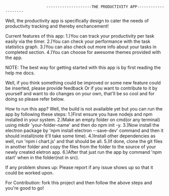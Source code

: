                       --------------------THE PRODUCTIVITY APP--------------------

Well, the productivity app is specifically design to cater the needs of productivity tracking and thereby enchancement!

Current features of this app:
1.)You can track your productivity per task easily via the timer.
2.)You can check your performance with the task statistics graph.
3.)You can also check out more info about your tasks in completed section.
4.)You can choose for awesome themes provided with the app.

NOTE: The best way for getting started with this app is by first reading the help me docs.

Well, if you think something could be improved or some new feature could be inserted, please provide feedback
Or if you want to contribute to it by yourself and want to do changes on your own, that'll be so cool and for doing so please refer below.

 How to run this app?
 Well, the build is not availaible yet but you can run the app by following these steps:
     1.)First ensure you have nodejs and npm installed in your system.
     2.)Make an empty folder on cmd(or any terminal) using mkdir 'your-folder-name' and then do npm init -y.
     3.)Now install the electron package by 'npm install electron --save-dev' command and then it should install(note it'll take some time).
     4.)Install other dependencies as well, run 'npm i chart.js' and that should be all. 
     5.)If done, clone the git files in another folder and copy the files from the folder to the source of your newly created eletron app.
     6.)After that just run the app by command 'npm start' when in the folder(not in src).
    
 If any problem shows up:
    Please report if any issue shows up so that it could be worked upon.
 
 For Contribution:
     fork this project and then follow the above steps and you're good to go!
